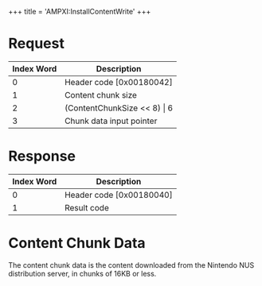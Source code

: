 +++
title = 'AMPXI:InstallContentWrite'
+++

# Request

| Index Word | Description                    |
|------------|--------------------------------|
| 0          | Header code \[0x00180042\]     |
| 1          | Content chunk size             |
| 2          | (ContentChunkSize \<\< 8) \| 6 |
| 3          | Chunk data input pointer       |

# Response

| Index Word | Description                |
|------------|----------------------------|
| 0          | Header code \[0x00180040\] |
| 1          | Result code                |

# Content Chunk Data

The content chunk data is the content downloaded from the Nintendo NUS
distribution server, in chunks of 16KB or less.